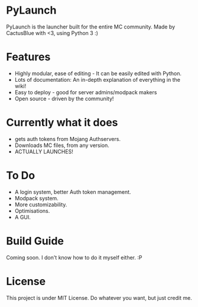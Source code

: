 # PyLaunch
PyLaunch is the launcher built for the entire MC community.
Made by CactusBlue with <3, using Python 3 :)

# Features
* Highly modular, ease of editing - It can be easily edited with Python.
* Lots of documentation: An in-depth explanation of everything in the wiki!
* Easy to deploy - good for server admins/modpack makers
* Open source - driven by the community!

# Currently what it does
* gets auth tokens from Mojang Authservers.
* Downloads MC files, from any version.
* ACTUALLY LAUNCHES!

# To Do
* A login system, better Auth token management.
* Modpack system.
* More customizability.
* Optimisations.
* A GUI.

# Build Guide
Coming soon. I don't know how to do it myself either. :P

# License
This project is under MIT License. Do whatever you want, but just credit me.
